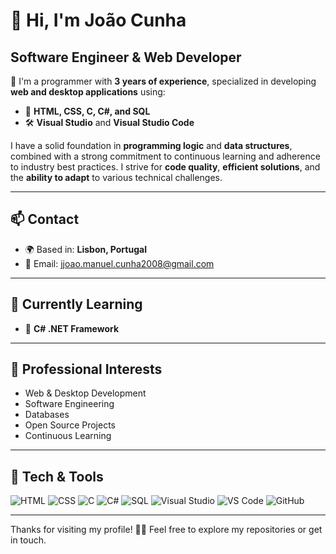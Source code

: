 # 👋 Hi, I'm João Cunha

## Software Engineer & Web Developer

🎯 I'm a programmer with **3 years of experience**, specialized in developing **web and desktop applications** using:

- 🧩 **HTML, CSS, C, C#, and SQL**
- 🛠️ **Visual Studio** and **Visual Studio Code**

I have a solid foundation in **programming logic** and **data structures**, combined with a strong commitment to continuous learning and adherence to industry best practices. I strive for **code quality**, **efficient solutions**, and the **ability to adapt** to various technical challenges.

---

## 📫 Contact

- 🌍 Based in: **Lisbon, Portugal**  
- 📧 Email: [jjoao.manuel.cunha2008@gmail.com](mailto:jjoao.manuel.cunha2008@gmail.com)

---

## 🚀 Currently Learning

- 🧠 **C# .NET Framework**

---

## 💼 Professional Interests

- Web & Desktop Development  
- Software Engineering  
- Databases  
- Open Source Projects  
- Continuous Learning

---

## 🧰 Tech & Tools

![HTML](https://skillicons.dev/icons?i=html)
![CSS](https://skillicons.dev/icons?i=css)
![C](https://skillicons.dev/icons?i=c)
![C#](https://skillicons.dev/icons?i=cs)
![SQL](https://skillicons.dev/icons?i=mysql)
![Visual Studio](https://skillicons.dev/icons?i=visualstudio)
![VS Code](https://skillicons.dev/icons?i=vscode)
![GitHub](https://skillicons.dev/icons?i=github)

---

Thanks for visiting my profile! 👨‍💻 Feel free to explore my repositories or get in touch.
